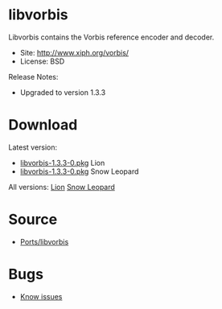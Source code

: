 

# libvorbis #

Libvorbis contains the Vorbis reference encoder and decoder.

  * Site: http://www.xiph.org/vorbis/
  * License: BSD

Release Notes:
  * Upgraded to version 1.3.3


# Download #

Latest version:
  * [libvorbis-1.3.3-0.pkg](http://code.google.com/p/rudix/downloads/detail?name=libvorbis-1.3.3-0.pkg) Lion
  * [libvorbis-1.3.3-0.pkg](http://code.google.com/p/rudix-snowleopard/downloads/detail?name=libvorbis-1.3.3-0.pkg) Snow Leopard

All versions: [Lion](http://code.google.com/p/rudix/downloads/list?q=libvorbis) [Snow Leopard](http://code.google.com/p/rudix-snowleopard/downloads/list?q=libvorbis)

# Source #
  * [Ports/libvorbis](http://code.google.com/p/rudix/source/browse/Ports/libvorbis)

# Bugs #
  * [Know issues](http://code.google.com/p/rudix/issues/list?q=libvorbis)
